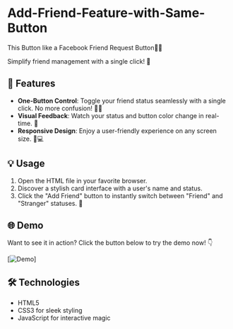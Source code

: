 # Add-Friend-Feature-with-Same-Button
This Button like a Facebook Friend Request Button💞🔥

Simplify friend management with a single click! 🌟

## 🚀 Features
- **One-Button Control**: Toggle your friend status seamlessly with a single click. No more confusion! 👋❌
- **Visual Feedback**: Watch your status and button color change in real-time. 🌈
- **Responsive Design**: Enjoy a user-friendly experience on any screen size. 📱💻

## 💡 Usage
1. Open the HTML file in your favorite browser.
2. Discover a stylish card interface with a user's name and status.
3. Click the "Add Friend" button to instantly switch between "Friend" and "Stranger" statuses. 🔄

## 🌐 Demo
Want to see it in action? Click the button below to try the demo now! 👇

[![Demo](https://moumin-pk.github.io/Add-Friend-Feature-with-Same-Button/)]

## 🛠️ Technologies
- HTML5
- CSS3 for sleek styling
- JavaScript for interactive magic
